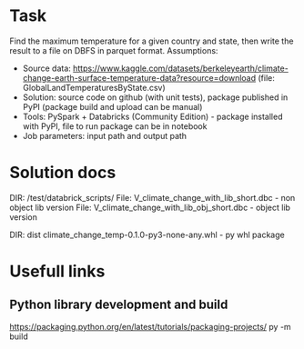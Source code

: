 # Task
Find the maximum temperature for a given country and state, then write the result to a file on DBFS in parquet format.
Assumptions:
- Source data: https://www.kaggle.com/datasets/berkeleyearth/climate-change-earth-surface-temperature-data?resource=download (file: GlobalLandTemperaturesByState.csv)
- Solution: source code on github (with unit tests), package published in PyPI (package build and upload can be manual)
- Tools: PySpark + Databricks (Community Edition) - package installed with PyPI, file to run package can be in notebook
- Job parameters: input path and output path

# Solution docs
DIR: /test/databrick_scripts/
File: V_climate_change_with_lib_short.dbc - non object lib version
File: V_climate_change_with_lib_obj_short.dbc -  object lib version

DIR: dist
climate_change_temp-0.1.0-py3-none-any.whl - py whl package

# Usefull links  
## Python library development and build
https://packaging.python.org/en/latest/tutorials/packaging-projects/
py -m build
